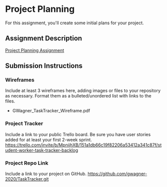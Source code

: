 # Project Planning
For this assignment, you'll create some initial plans for your project.

## Assignment Description
[Project Planning Assignment](https://education.launchcode.org/liftoff/modules/assignments/project-planning)

## Submission Instructions

### Wireframes

Include at least 3 wireframes here, adding images or files to your repository as necessary. Format them as a bulleted/unordered list with links to the files.
+ GWagner_TaskTracker_Wireframe.pdf

### Project Tracker

Include a link to your public Trello board. Be sure you have user stories added for at least your first 2-week sprint.
https://trello.com/invite/b/MpnijhXB/151a1db66c19f82206a53412a341c87f/student-worker-task-tracker-backlog

### Project Repo Link

Include a link to your project on GitHub.
https://github.com/gwagner-2020/TaskTracker.git